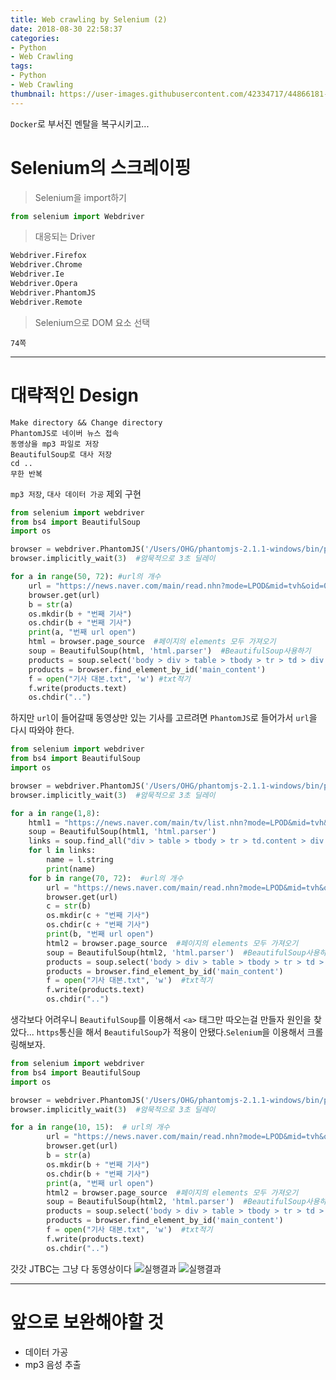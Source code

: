 ```yaml
---
title: Web crawling by Selenium (2)
date: 2018-08-30 22:58:37
categories:
- Python
- Web Crawling
tags:
- Python
- Web Crawling
thumbnail: https://user-images.githubusercontent.com/42334717/44866181-7b2bd000-acbf-11e8-8ef2-7ba85d004656.png
---
```

`Docker`로 부서진 멘탈을 복구시키고...
# Selenium의 스크레이핑
> Selenium을 import하기

~~~Python
from selenium import Webdriver
~~~
> 대응되는 Driver

~~~Python
Webdriver.Firefox
Webdriver.Chrome
Webdriver.Ie
Webdriver.Opera
Webdriver.PhantomJS
Webdriver.Remote
~~~
> Selenium으로 DOM 요소 선택

`74쪽`

<!-- more -->

***
# 대략적인 Design
~~~
Make directory && Change directory
PhantomJS로 네이버 뉴스 접속
동영상을 mp3 파일로 저장
BeautifulSoup로 대사 저장
cd ..
무한 반복
~~~
`mp3 저장`, `대사 데이터 가공` 제외 구현
~~~Python
from selenium import webdriver
from bs4 import BeautifulSoup
import os

browser = webdriver.PhantomJS('/Users/OHG/phantomjs-2.1.1-windows/bin/phantomjs')  #Directory지정
browser.implicitly_wait(3)  #암묵적으로 3초 딜레이

for a in range(50, 72): #url의 개수
    url = "https://news.naver.com/main/read.nhn?mode=LPOD&mid=tvh&oid=055&aid=00006709" + str(a)
    browser.get(url)
    b = str(a)
    os.mkdir(b + "번째 기사")
    os.chdir(b + "번째 기사")
    print(a, "번째 url open")
    html = browser.page_source  #페이지의 elements 모두 가져오기
    soup = BeautifulSoup(html, 'html.parser')  #BeautifulSoup사용하기
    products = soup.select('body > div > table > tbody > tr > td > div > div br')
    products = browser.find_element_by_id('main_content')
    f = open("기사 대본.txt", 'w') #txt적기
    f.write(products.text)
    os.chdir("..")
~~~
하지만 `url`이 들어갈때 동영상만 있는 기사를 고르려면 `PhantomJS`로 들어가서 `url`을 다시 따와야 한다.
~~~Python
from selenium import webdriver
from bs4 import BeautifulSoup
import os

browser = webdriver.PhantomJS('/Users/OHG/phantomjs-2.1.1-windows/bin/phantomjs')  #Directory지정
browser.implicitly_wait(3)  #암묵적으로 3초 딜레이

for a in range(1,8):
    html1 = "https://news.naver.com/main/tv/list.nhn?mode=LPOD&mid=tvh&oid=055&date=20180830&page=" + str(a)
    soup = BeautifulSoup(html1, 'html.parser')
    links = soup.find_all("div > table > tbody > tr > td.content > div > div > ul > li > dl > dt a")
    for l in links:
        name = l.string
        print(name)
    for b in range(70, 72):  #url의 개수
        url = "https://news.naver.com/main/read.nhn?mode=LPOD&mid=tvh&oid=055&aid=00006709" + str(b)
        browser.get(url)
        c = str(b)
        os.mkdir(c + "번째 기사")
        os.chdir(c + "번째 기사")
        print(b, "번째 url open")
        html2 = browser.page_source  #페이지의 elements 모두 가져오기
        soup = BeautifulSoup(html2, 'html.parser')  #BeautifulSoup사용하기
        products = soup.select('body > div > table > tbody > tr > td > div > div br')
        products = browser.find_element_by_id('main_content')
        f = open("기사 대본.txt", 'w')  #txt적기
        f.write(products.text)
        os.chdir("..")
~~~
생각보다 어려우니 `BeautifulSoup`를 이용해서 `<a>` 태그만 따오는걸 만들자
원인을 찾았다... `https`통신을 해서 `BeautifulSoup`가 적용이 안됐다.`Selenium`을 이용해서 크롤링해보자.
~~~Python
from selenium import webdriver
from bs4 import BeautifulSoup
import os

browser = webdriver.PhantomJS('/Users/OHG/phantomjs-2.1.1-windows/bin/phantomjs')  #Directory지정
browser.implicitly_wait(3)  #암묵적으로 3초 딜레이

for a in range(10, 15):  # url의 개수
        url = "https://news.naver.com/main/read.nhn?mode=LPOD&mid=tvh&oid=437&aid=00001903" + str(b)
        browser.get(url)
        b = str(a)
        os.mkdir(b + "번째 기사")
        os.chdir(b + "번째 기사")
        print(a, "번째 url open")
        html2 = browser.page_source  #페이지의 elements 모두 가져오기
        soup = BeautifulSoup(html2, 'html.parser')  #BeautifulSoup사용하기
        products = soup.select('body > div > table > tbody > tr > td > div > div br')
        products = browser.find_element_by_id('main_content')
        f = open("기사 대본.txt", 'w')  #txt적기
        f.write(products.text)
        os.chdir("..")
~~~
갓갓 JTBC는 그냥 다 동영상이다
![실행결과](https://user-images.githubusercontent.com/42334717/44866181-7b2bd000-acbf-11e8-8ef2-7ba85d004656.png)
![실행결과](https://user-images.githubusercontent.com/42334717/44866239-a44c6080-acbf-11e8-98d0-54bb11b3b689.png)
***
# 앞으로 보완해야할 것
+ 데이터 가공
+ mp3 음성 추출
